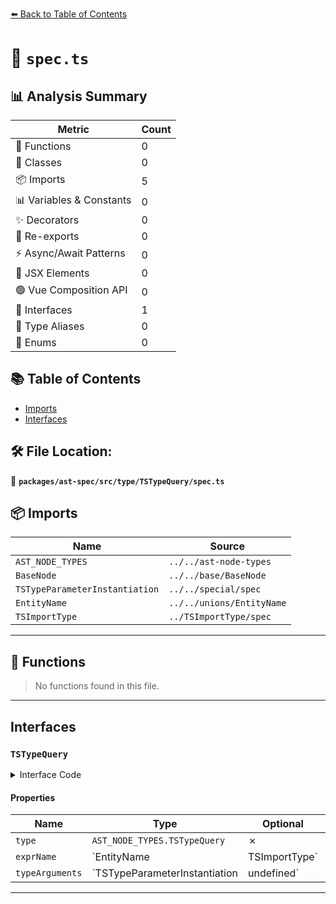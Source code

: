 [⬅️ Back to Table of Contents](../../../../../index.md)

# 📄 `spec.ts`

## 📊 Analysis Summary

| Metric | Count |
|--------|-------|
| 🔧 Functions | 0 |
| 🧱 Classes | 0 |
| 📦 Imports | 5 |
| 📊 Variables & Constants | 0 |
| ✨ Decorators | 0 |
| 🔄 Re-exports | 0 |
| ⚡ Async/Await Patterns | 0 |
| 💠 JSX Elements | 0 |
| 🟢 Vue Composition API | 0 |
| 📐 Interfaces | 1 |
| 📑 Type Aliases | 0 |
| 🎯 Enums | 0 |

## 📚 Table of Contents

- [Imports](#imports)
- [Interfaces](#interfaces)

## 🛠️ File Location:
📂 **`packages/ast-spec/src/type/TSTypeQuery/spec.ts`**

## 📦 Imports

| Name | Source |
|------|--------|
| `AST_NODE_TYPES` | `../../ast-node-types` |
| `BaseNode` | `../../base/BaseNode` |
| `TSTypeParameterInstantiation` | `../../special/spec` |
| `EntityName` | `../../unions/EntityName` |
| `TSImportType` | `../TSImportType/spec` |


---

## 🔧 Functions

> No functions found in this file.


---

## Interfaces

### `TSTypeQuery`

<details><summary>Interface Code</summary>

```ts
export interface TSTypeQuery extends BaseNode {
  type: AST_NODE_TYPES.TSTypeQuery;
  exprName: EntityName | TSImportType;
  typeArguments: TSTypeParameterInstantiation | undefined;
}
```
</details>

#### Properties

| Name | Type | Optional | Description |
|------|------|----------|-------------|
| `type` | `AST_NODE_TYPES.TSTypeQuery` | ✗ |  |
| `exprName` | `EntityName | TSImportType` | ✗ |  |
| `typeArguments` | `TSTypeParameterInstantiation | undefined` | ✗ |  |


---
